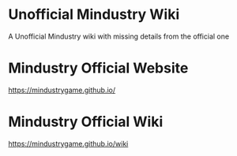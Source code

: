 # Unofficial Mindustry Wiki
A Unofficial Mindustry wiki with missing details from the official one

# Mindustry Official Website
https://mindustrygame.github.io/

# Mindustry Official Wiki
https://mindustrygame.github.io/wiki
